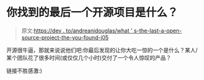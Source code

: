 # 你找到的最后一个开源项目是什么？

> 原文:[https://dev . to/andreanidouglas/what ' s-the-last-a-open-source-project-the-you-found-j05](https://dev.to/andreanidouglas/what-is-the-last-open-source-project-that-you-found-j05)

开源很牛逼，那就来说说他们吧:你最后发现的让你大吃一惊的一个是什么？某人/某个团队花了很多时间(或仅仅几个小时)交付了一个令人惊叹的产品？

链接不胜感激:)